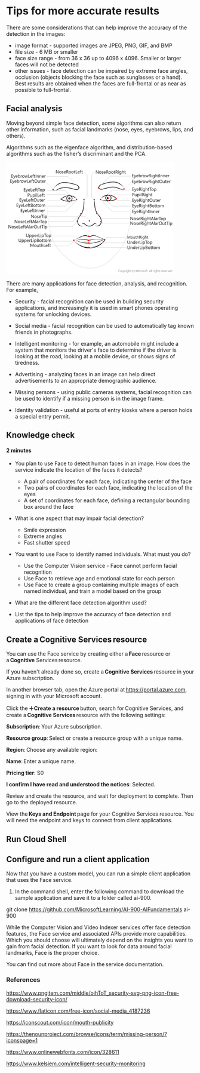 # Tips for more accurate results 

There are some considerations that can help improve the accuracy of the detection in the images: 
* image format - supported images are JPEG, PNG, GIF, and BMP 
* file size - 6 MB or smaller 
* face size range - from 36 x 36 up to 4096 x 4096. Smaller or larger faces will not be detected 
* other issues - face detection can be impaired by extreme face angles, occlusion (objects blocking the face such as sunglasses or a hand). Best results are obtained when the faces are full-frontal or as near as possible to full-frontal.


## Facial analysis 

Moving beyond simple face detection, some algorithms can also return other information, such as facial landmarks (nose, eyes, eyebrows, lips, and others). 

Algorithms such as the eigenface algorithm, and distribution-based algorithms such as the fisher’s discriminant and the PCA. 

![Face Image](./imgs/Picture2.png)

There are many applications for face detection, analysis, and recognition. For example, 

* Security - facial recognition can be used in building security applications, and increasingly it is used in smart phones operating systems for unlocking devices. 

* Social media - facial recognition can be used to automatically tag known friends in photographs. 

* Intelligent monitoring - for example, an automobile might include a system that monitors the driver's face to determine if the driver is looking at the road, looking at a mobile device, or shows signs of tiredness. 

* Advertising - analyzing faces in an image can help direct advertisements to an appropriate demographic audience. 

* Missing persons - using public cameras systems, facial recognition can be used to identify if a missing person is in the image frame. 

* Identity validation - useful at ports of entry kiosks where a person holds a special entry permit. 



## Knowledge check 
#### 2 minutes 

* You plan to use Face to detect human faces in an image. How does the service indicate the location of the faces it detects? 
  * A pair of coordinates for each face, indicating the center of the face
  * Two pairs of coordinates for each face, indicating the location of the eyes 
  * A set of coordinates for each face, defining a rectangular bounding box around the face 

* What is one aspect that may impair facial detection? 
  * Smile expression
  * Extreme angles 
  * Fast shutter speed 

* You want to use Face to identify named individuals. What must you do? 
  * Use the Computer Vision service - Face cannot perform facial recognition
  * Use Face to retrieve age and emotional state for each person 
  * Use Face to create a group containing multiple images of each named individual, and train a model based on the group 

* What are the different face detection algorithm used? 

* List the tips to help improve the accuracy of face detection and applications of face detection  



## Create a Cognitive Services resource 

You can use the Face service by creating either a **Face** resource or a **Cognitive** Services resource. 

If you haven't already done so, create a **Cognitive Services** resource in your Azure subscription. 

In another browser tab, open the Azure portal at https://portal.azure.com, signing in with your Microsoft account. 

Click the **＋Create a resource** button, search for Cognitive Services, and create a **Cognitive Services** resource with the following settings: 

**Subscription**: Your Azure subscription. 

**Resource group**: Select or create a resource group with a unique name. 

**Region**: Choose any available region: 

**Name**: Enter a unique name. 

**Pricing tier**: S0 

**I confirm I have read and understood the notices**: Selected. 

Review and create the resource, and wait for deployment to complete. Then go to the deployed resource. 

View the **Keys and Endpoint** page for your Cognitive Services resource. You will need the endpoint and keys to connect from client applications. 


## Run Cloud Shell 

## Configure and run a client application 

Now that you have a custom model, you can run a simple client application that uses the Face service. 

1. In the command shell, enter the following command to download the sample application and save it to a folder called ai-900. 

git clone https://github.com/MicrosoftLearning/AI-900-AIFundamentals ai-900 

 

While the Computer Vision and Video Indexer services offer face detection features, the Face service and associated APIs provide more capabilities. Which you should choose will ultimately depend on the insights you want to gain from facial detection. If you want to look for data around facial landmarks, Face is the proper choice. 

You can find out more about Face in the service documentation. 

 
### References  

 https://www.pngitem.com/middle/oihToT_security-svg-png-icon-free-download-security-icon/ 

 

https://www.flaticon.com/free-icon/social-media_4187236 

 

https://iconscout.com/icon/mouth-publicity 

 

https://thenounproject.com/browse/icons/term/missing-person/?iconspage=1 

 

https://www.onlinewebfonts.com/icon/328611 

 

https://www.kelsiem.com/intelligent-security-monitoring
 

 

 
